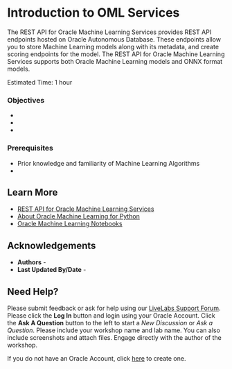 # Introduction to OML Services

The REST API for Oracle Machine Learning Services provides REST API endpoints hosted on Oracle Autonomous Database. These endpoints allow you to store Machine Learning models along with its metadata, and create scoring endpoints for the model. The REST API for Oracle Machine Learning Services supports both Oracle Machine Learning models and ONNX format models.


Estimated Time: 1 hour

### Objectives
*
*
*




### Prerequisites
* Prior knowledge and familiarity of Machine Learning Algorithms
*





## Learn More

* [REST API for Oracle Machine Learning Services](https://docs.oracle.com/en/database/oracle/machine-learning/omlss/omlss/index.html)
* [About Oracle Machine Learning for Python](https://docs.oracle.com/en/database/oracle/machine-learning/oml4py/1/index.html)
* [Oracle Machine Learning Notebooks](https://docs.oracle.com/en/database/oracle/machine-learning/oml-notebooks/)



## Acknowledgements
* **Authors** -
* **Last Updated By/Date** -  

## Need Help?
Please submit feedback or ask for help using our [LiveLabs Support Forum](https://community.oracle.com/tech/developers/categories/livelabsdiscussions). Please click the **Log In** button and login using your Oracle Account. Click the **Ask A Question** button to the left to start a *New Discussion* or *Ask a Question*.  Please include your workshop name and lab name.  You can also include screenshots and attach files.  Engage directly with the author of the workshop.

If you do not have an Oracle Account, click [here](https://profile.oracle.com/myprofile/account/create-account.jspx) to create one.
